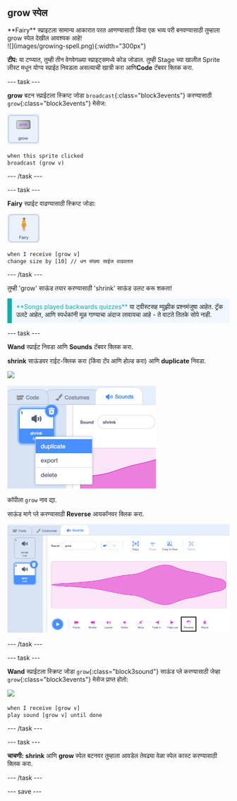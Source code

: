 ## grow स्पेल

<div style="display: flex; flex-wrap: wrap">
<div style="flex-basis: 200px; flex-grow: 1; margin-right: 15px;">
**Fairy** स्प्राइटला सामान्य आकारात परत आणण्यासाठी किंवा एक भव्य परी बनवण्यासाठी तुम्हाला grow स्पेल देखील आवश्यक आहे!
</div>
<div>
![](images/growing-spell.png){:width="300px"}
</div>
</div>

**टीप:** या टप्प्यात, तुम्ही तीन वेगवेगळ्या स्प्राइट्समध्ये कोड जोडाल. तुम्ही Stage च्या खालील Sprite लीस्ट मधून योग्य स्प्राईठ निवडला असल्याची खात्री करा आणि**Code** टॅबवर क्लिक करा.

--- task ---

**grow** बटन स्प्राईटला स्क्रिप्ट जोडा `broadcast`{:class="block3events"} करण्यासाठी `grow`{:class="block3events"} मेसेज:

![](images/grow-icon.png)

```blocks3
when this sprite clicked
broadcast (grow v)
```

--- /task ---

--- task ---

**Fairy** स्प्राईट वाढण्यासाठी स्क्रिप्ट जोडा:

![](images/fairy-icon.png)

```blocks3
when I receive [grow v]
change size by [10] // धन संख्या साईज वाढवतात
```

--- /task ---

तुम्ही 'grow' साऊंड तयार करण्यासाठी 'shrink' साऊंड उलट करू शकता!

<p style="border-left: solid; border-width:10px; border-color: #0faeb0; background-color: aliceblue; padding: 10px;">
<span style="color: #0faeb0">**Songs played backwards quizzes**</span> या ट्वीस्टसह म्युझीक प्रश्नमंजुषा आहेत. ट्रॅक उलटे आहेत, आणि स्पर्धकांनी मूळ गाण्याचा अंदाज लावायचा आहे - ते वाटते तितके सोपे नाही. 
</p>

--- task ---

**Wand** स्प्राईट निवडा आणि **Sounds** टॅबवर क्लिक करा.

**shrink** साऊंडवर राईट-क्लिक करा (किंवा टॅप आणि होल्ड करा) आणि **duplicate** निवडा.

![](images/wand-icon.png)

![डुप्लीकेट दाखवणारा popup मेनूसह shrink साऊंड.](images/duplicate-sound.png)

कॉपीला `grow` नाव द्या.

साऊंड मागे प्ले करण्यासाठी **Reverse** आयकॉनवर क्लिक करा.

![हायलाईट केलेल्या reverse आयकॉनसह grow साऊंड.](images/reverse-sound.png)

--- /task ---

--- task ---

**Wand** स्प्राईटला स्क्रिप्ट जोडा `grow`{:class="block3sound"} साऊंड प्ले करण्यासाठी जेव्हा `grow`{:class="block3events"} मेसेज प्राप्त होतो:

![](images/wand-icon.png)

```blocks3
when I receive [grow v]
play sound [grow v] until done
```

--- /task ---

--- task ---

**चाचणी:** **shrink** आणि **grow** स्पेल बटनवर तुम्हाला आवडेल तेवढ्या वेळा स्पेल कास्ट करण्यासाठी क्लिक करा.

--- /task ---

--- save ---

